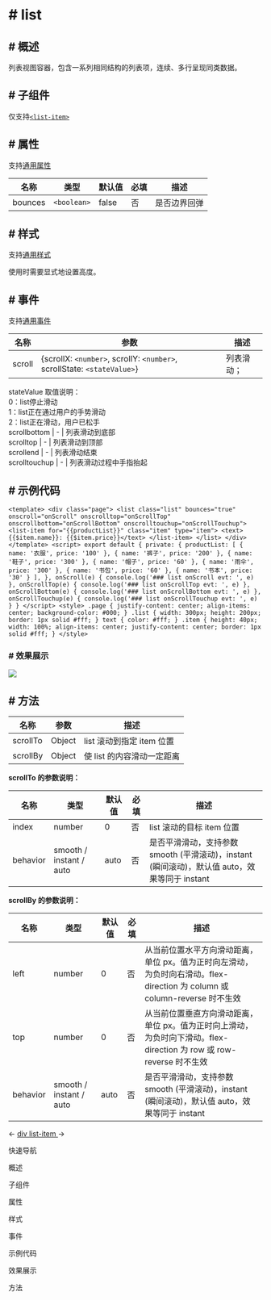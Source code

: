 <!-- 源地址: https://iot.mi.com/vela/quickapp/zh/components/container/list.html -->

# # list

## # 概述

列表视图容器，包含一系列相同结构的列表项，连续、多行呈现同类数据。

## # 子组件

仅支持[`<list-item>`](</vela/quickapp/zh/components/container/list-item.html>)

## # 属性

支持[通用属性](</vela/quickapp/zh/components/general/properties.html>)

名称 | 类型 | 默认值 | 必填 | 描述  
---|---|---|---|---  
bounces | `<boolean>` | false | 否 | 是否边界回弹  
  
## # 样式

支持[通用样式](</vela/quickapp/zh/components/general/style.html>)

使用时需要显式地设置高度。

## # 事件

支持[通用事件](</vela/quickapp/zh/components/general/events.html>)

名称 | 参数 | 描述  
---|---|---  
scroll | {scrollX: `<number>`, scrollY: `<number>`, scrollState: `<stateValue>`} | 列表滑动；  
stateValue 取值说明：  
0：list停止滑动  
1：list正在通过用户的手势滑动  
2：list正在滑动，用户已松手  
scrollbottom | - | 列表滑动到底部  
scrolltop | - | 列表滑动到顶部  
scrollend | - | 列表滑动结束  
scrolltouchup | - | 列表滑动过程中手指抬起  
  
## # 示例代码

``` <template> <div class="page"> <list class="list" bounces="true" onscroll="onScroll" onscrolltop="onScrollTop" onscrollbottom="onScrollBottom" onscrolltouchup="onScrollTouchup"> <list-item for="{{productList}}" class="item" type="item"> <text>{{$item.name}}: {{$item.price}}</text> </list-item> </list> </div> </template> <script> export default { private: { productList: [ { name: '衣服', price: '100' }, { name: '裤子', price: '200' }, { name: '鞋子', price: '300' }, { name: '帽子', price: '60' }, { name: '雨伞', price: '300' }, { name: '书包', price: '60' }, { name: '书本', price: '30' } ], }, onScroll(e) { console.log('### list onScroll evt: ', e) }, onScrollTop(e) { console.log('### list onScrollTop evt: ', e) }, onScrollBottom(e) { console.log('### list onScrollBottom evt: ', e) }, onScrollTouchup(e) { console.log('### list onScrollTouchup evt: ', e) } } </script> <style> .page { justify-content: center; align-items: center; background-color: #000; } .list { width: 300px; height: 200px; border: 1px solid #fff; } text { color: #fff; } .item { height: 40px; width: 100%; align-items: center; justify-content: center; border: 1px solid #fff; } </style> ```

### # 效果展示

![](../../images/list-methods.c5e943f3.jpeg)

## # 方法

名称 | 参数 | 描述  
---|---|---  
scrollTo | Object | list 滚动到指定 item 位置  
scrollBy | Object | 使 list 的内容滑动一定距离  
  
**scrollTo 的参数说明：**

名称 | 类型 | 默认值 | 必填 | 描述  
---|---|---|---|---  
index | number | 0 | 否 | list 滚动的目标 item 位置  
behavior | smooth / instant / auto | auto | 否 | 是否平滑滑动，支持参数 smooth (平滑滚动)，instant (瞬间滚动)，默认值 auto，效果等同于 instant  
  
**scrollBy 的参数说明：**

名称 | 类型 | 默认值 | 必填 | 描述  
---|---|---|---|---  
left | number | 0 | 否 | 从当前位置水平方向滑动距离，单位 px。值为正时向左滑动，为负时向右滑动。flex-direction 为 column 或 column-reverse 时不生效  
top | number | 0 | 否 | 从当前位置垂直方向滑动距离，单位 px。值为正时向上滑动，为负时向下滑动。flex-direction 为 row 或 row-reverse 时不生效  
behavior | smooth / instant / auto | auto | 否 | 是否平滑滑动，支持参数 smooth (平滑滚动)，instant (瞬间滚动)，默认值 auto，效果等同于 instant  
  
← [ div ](</vela/quickapp/zh/components/container/div.html>) [ list-item ](</vela/quickapp/zh/components/container/list-item.html>) → 

快速导航

概述

子组件

属性

样式

事件

示例代码

效果展示

方法
